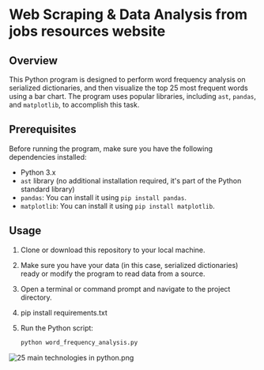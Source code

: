 # Web Scraping & Data Analysis from jobs resources website

## Overview

This Python program is designed to perform word frequency analysis on serialized dictionaries, and then visualize the top 25 most frequent words using a bar chart. 
The program uses popular libraries, including `ast`, `pandas`, and `matplotlib`, to accomplish this task.

## Prerequisites

Before running the program, make sure you have the following dependencies installed:

- Python 3.x
- `ast` library (no additional installation required, it's part of the Python standard library)
- `pandas`: You can install it using `pip install pandas`.
- `matplotlib`: You can install it using `pip install matplotlib`.

## Usage

1. Clone or download this repository to your local machine.

2. Make sure you have your data (in this case, serialized dictionaries) ready or modify the program to read data from a source.

3. Open a terminal or command prompt and navigate to the project directory.

4. pip install requirements.txt 

5. Run the Python script:

   ```bash
   python word_frequency_analysis.py

![25 main technologies in python.png](25%20main%20technologies%20in%20python.png)